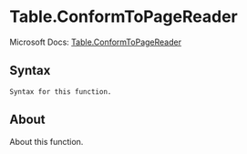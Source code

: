 # Table.ConformToPageReader

Microsoft Docs: [Table.ConformToPageReader](https://docs.microsoft.com/en-us/powerquery-m/table-conformtopagereader)

## Syntax

```
Syntax for this function.
```

## About

About this function.

